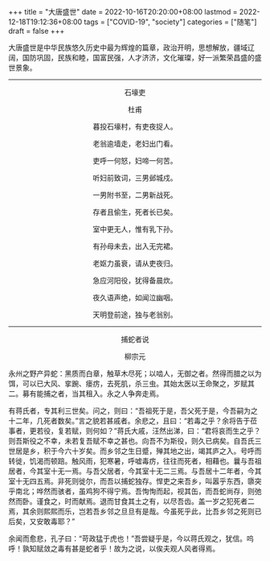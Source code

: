 +++
title = "大唐盛世"
date = 2022-10-16T20:20:00+08:00
lastmod = 2022-12-18T19:12:36+08:00
tags = ["COVID-19", "society"]
categories = ["随笔"]
draft = false
+++

大唐盛世是中华民族悠久历史中最为辉煌的篇章，政治开明，思想解放，疆域辽阔，国防巩固，民族和睦，国富民强，人才济济，文化璀璨，好一派繁荣昌盛的盛世景象。 <br/>

<!--more-->

---

<style>.org-center { margin-left: auto; margin-right: auto; text-align: center; }</style>

<div class="org-center">

石壕吏 <br/>

</div>

<style>.org-center { margin-left: auto; margin-right: auto; text-align: center; }</style>

<div class="org-center">

杜甫 <br/>

</div>

<style>.org-center { margin-left: auto; margin-right: auto; text-align: center; }</style>

<div class="org-center">

暮投石壕村，有吏夜捉人。 <br/>

老翁逾墙走，老妇出门看。 <br/>

吏呼一何怒，妇啼一何苦。 <br/>

听妇前致词，三男邺城戍。 <br/>

一男附书至，二男新战死。 <br/>

存者且偷生，死者长已矣。 <br/>

室中更无人，惟有乳下孙。 <br/>

有孙母未去，出入无完裙。 <br/>

老妪力虽衰，请从吏夜归。 <br/>

急应河阳役，犹得备晨炊。 <br/>

夜久语声绝，如闻泣幽咽。 <br/>

天明登前途，独与老翁别。 <br/>

</div>

---

<style>.org-center { margin-left: auto; margin-right: auto; text-align: center; }</style>

<div class="org-center">

捕蛇者说 <br/>

</div>

<style>.org-center { margin-left: auto; margin-right: auto; text-align: center; }</style>

<div class="org-center">

柳宗元 <br/>

</div>

永州之野产异蛇：黑质而白章，触草木尽死；以啮人，无御之者。然得而腊之以为饵，可以已大风、挛踠、瘘疠，去死肌，杀三虫。其始太医以王命聚之，岁赋其二。募有能捕之者，当其租入。永之人争奔走焉。 <br/>

有蒋氏者，专其利三世矣。问之，则曰：“吾祖死于是，吾父死于是，今吾嗣为之十二年，几死者数矣。”言之貌若甚戚者。余悲之，且曰：“若毒之乎？余将告于莅事者，更若役，复若赋，则何如？”蒋氏大戚，汪然出涕，曰：“君将哀而生之乎？则吾斯役之不幸，未若复吾赋不幸之甚也。向吾不为斯役，则久已病矣。自吾氏三世居是乡，积于今六十岁矣。而乡邻之生日蹙，殚其地之出，竭其庐之入。号呼而转徙，饥渴而顿踣。触风雨，犯寒暑，呼嘘毒疠，往往而死者，相藉也。曩与吾祖居者，今其室十无一焉。与吾父居者，今其室十无二三焉。与吾居十二年者，今其室十无四五焉。非死则徙尔，而吾以捕蛇独存。悍吏之来吾乡，叫嚣乎东西，隳突乎南北；哗然而骇者，虽鸡狗不得宁焉。吾恂恂而起，视其缶，而吾蛇尚存，则弛然而卧。谨食之，时而献焉。退而甘食其土之有，以尽吾齿。盖一岁之犯死者二焉，其余则熙熙而乐，岂若吾乡邻之旦旦有是哉。今虽死乎此，比吾乡邻之死则已后矣，又安敢毒耶？” <br/>

余闻而愈悲，孔子曰：“苛政猛于虎也！”吾尝疑乎是，今以蒋氏观之，犹信。呜呼！孰知赋敛之毒有甚是蛇者乎！故为之说，以俟夫观人风者得焉。 <br/>
